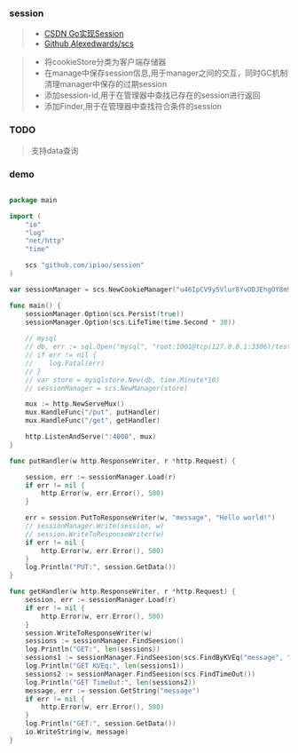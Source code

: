 <!-- 简单的session处理机制 -->

### session

>- [CSDN Go实现Session](http://blog.csdn.net/lzy_zhi_yuan/article/details/73127601)
>- [Github Alexedwards/scs](https://github.com/alexedwards/scs)

> - 将cookieStore分类为客户端存储器
> - 在manage中保存session信息,用于manager之间的交互，同时GC机制清理manager中保存的过期session
> - 添加session-id,用于在管理器中查找已存在的session进行返回
> - 添加Finder,用于在管理器中查找符合条件的session


### TODO
>支持data查询

###  demo

```go

package main

import (
	"io"
	"log"
	"net/http"
	"time"

	scs "github.com/ipiao/session"
)

var sessionManager = scs.NewCookieManager("u46IpCV9y5Vlur8YvODJEhgOY8m9JVE4")

func main() {
	sessionManager.Option(scs.Persist(true))
	sessionManager.Option(scs.LifeTime(time.Second * 30))
	
	// mysql
	// db, err := sql.Open("mysql", "root:1001@tcp(127.0.0.1:3306)/test")
    // if err != nil {
    //    log.Fatal(err)
    // }
    // var store = mysqlstore.New(db, time.Minute*10)
    // sessionManager = scs.NewManager(store)

	mux := http.NewServeMux()
	mux.HandleFunc("/put", putHandler)
	mux.HandleFunc("/get", getHandler)

	http.ListenAndServe(":4000", mux)
}

func putHandler(w http.ResponseWriter, r *http.Request) {

	session, err := sessionManager.Load(r)
	if err != nil {
		http.Error(w, err.Error(), 500)
	}

	err = session.PutToResponseWriter(w, "message", "Hello world!")
	// sessionManager.Write(session, w)
	// session.WriteToResponseWriter(w)
	if err != nil {
		http.Error(w, err.Error(), 500)
	}
	log.Println("PUT:", session.GetData())
}

func getHandler(w http.ResponseWriter, r *http.Request) {
	session, err := sessionManager.Load(r)
	if err != nil {
		http.Error(w, err.Error(), 500)
	}
	session.WriteToResponseWriter(w)
	sessions := sessionManager.FindSeesion()
	log.Println("GET:", len(sessions))
	sessions1 := sessionManager.FindSeesion(scs.FindByKVEq("message", "Hello world!"))
	log.Println("GET KVEq:", len(sessions1))
	sessions2 := sessionManager.FindSeesion(scs.FindTimeOut())
	log.Println("GET TimeOut:", len(sessions2))
	message, err := session.GetString("message")
	if err != nil {
		http.Error(w, err.Error(), 500)
	}
	log.Println("GET:", session.GetData())
	io.WriteString(w, message)
}
```